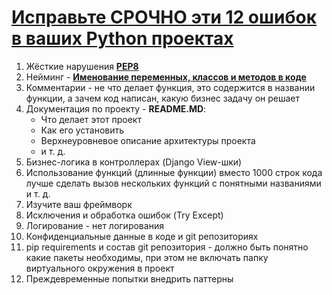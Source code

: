# [Исправьте СРОЧНО эти 12 ошибок в ваших Python проектах](https://youtu.be/0ewD6JkmZ0M)

1. Жёсткие нарушения **[PEP8](https://pythonworld.ru/osnovy/pep-8-rukovodstvo-po-napisaniyu-koda-na-python.html)**
2. Нейминг - **[Именование переменных, классов и методов в коде](https://youtu.be/hjdRQspuelk)**
3. Комментарии - не что делает функция, это содержится в названии функции, а зачем код написан, какую бизнес задачу он решает
4. Документация по проекту - **README.MD**:
	* Что делает этот проект
	* Как его установить
	* Верхнеуровневое описание архитектуры проекта
	* и т. д.
5. Бизнес-логика в контроллерах (Django View-шки)
6. Использование функций (длинные функции) вместо 1000 строк кода лучше сделать вызов нескольких функций с понятными названиями и т. д.
7. Изучите ваш фреймворк
8. Исключения и обработка ошибок (Try Except)
9. Логирование - нет логирования
10. Конфиденциальные данные в коде и git репозиториях
11. pip requirements и состав git репозитория - должно быть понятно какие пакеты необходимы, при этом не включать папку виртуального окружения в проект
12. Преждевременные попытки внедрить паттерны
